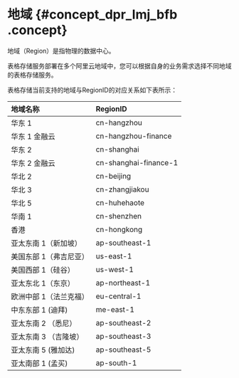 # 地域 {#concept_dpr_lmj_bfb .concept}

地域（Region）是指物理的数据中心。

表格存储服务部署在多个阿里云地域中，您可以根据自身的业务需求选择不同地域的表格存储服务。

表格存储当前支持的地域与RegionID的对应关系如下表所示：

|地域名称|RegionID|
|:---|:-------|
|华东 1|cn-hangzhou|
|华东 1 金融云|cn-hangzhou-finance|
|华东 2|cn-shanghai|
|华东 2 金融云|cn-shanghai-finance-1|
|华北 2|cn-beijing|
|华北 3|cn-zhangjiakou|
|华北 5|cn-huhehaote|
|华南 1|cn-shenzhen|
|香港|cn-hongkong|
|亚太东南 1（新加坡）|ap-southeast-1|
|美国东部 1（弗吉尼亚）|us-east-1|
|美国西部 1（硅谷）|us-west-1|
|亚太东北 1（东京）|ap-northeast-1|
|欧洲中部 1（法兰克福）|eu-central-1|
|中东东部 1 \(迪拜\)|me-east-1|
|亚太东南 2 （悉尼）|ap-southeast-2|
|亚太东南 3 （吉隆坡）|ap-southeast-3|
|亚太东南 5 \(雅加达\)|ap-southeast-5|
|亚太南部 1 \(孟买\)|ap-south-1|

